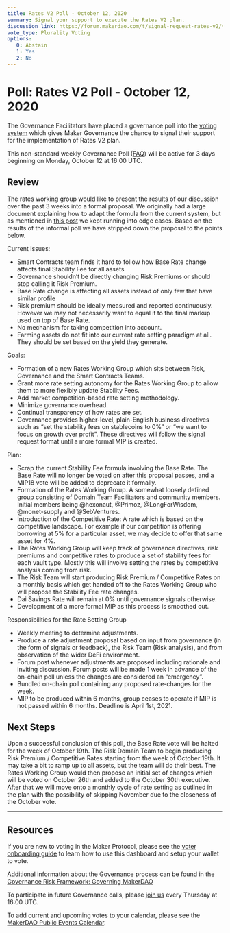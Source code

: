```yaml
---
title: Rates V2 Poll - October 12, 2020
summary: Signal your support to execute the Rates V2 plan.
discussion_link: https://forum.makerdao.com/t/signal-request-rates-v2/4481
vote_type: Plurality Voting
options:
   0: Abstain
   1: Yes
   2: No
---
```

# Poll: Rates V2 Poll - October 12, 2020

The Governance Facilitators have placed a governance poll into the [voting system](https://vote.makerdao.com/polling) which gives Maker Governance the chance to signal their support for the implementation of Rates V2 plan.

This non-standard weekly Governance Poll ([FAQ](https://community-development.makerdao.com/makerdao-mcd-faqs/faqs#governance)) will be active for 3 days beginning on Monday, October 12 at 16:00 UTC.

## Review

The rates working group would like to present the results of our discussion over the past 3 weeks into a formal proposal. We originally had a large document explaining how to adapt the formula from the current system, but as mentioned in [this post](https://forum.makerdao.com/t/informal-poll-guidance-on-rates-v2/4444) we kept running into edge cases. Based on the results of the informal poll we have stripped down the proposal to the points below.

Current Issues:

* Smart Contracts team finds it hard to follow how Base Rate change affects final Stability Fee for all assets
* Governance shouldn’t be directly changing Risk Premiums or should stop calling it Risk Premium.
* Base Rate change is affecting all assets instead of only few that have similar profile
* Risk premium should be ideally measured and reported continuously. However we may not necessarily want to equal it to the final markup used on top of Base Rate.
* No mechanism for taking competition into account.
* Farming assets do not fit into our current rate setting paradigm at all. They should be set based on the yield they generate.

Goals:

* Formation of a new Rates Working Group which sits between Risk, Governance and the Smart Contracts Teams.
* Grant more rate setting autonomy for the Rates Working Group to allow them to more flexibly update Stability Fees.
* Add market competition-based rate setting methodology.
* Minimize governance overhead.
* Continual transparency of how rates are set.
* Governance provides higher-level, plain-English business directives such as “set the stability fees on stablecoins to 0%” or “we want to focus on growth over profit”. These directives will follow the signal request format until a more formal MIP is created.

Plan:

* Scrap the current Stability Fee formula involving the Base Rate. The Base Rate will no longer be voted on after this proposal passes, and a MIP18 vote will be added to deprecate it formally.
* Formation of the Rates Working Group. A somewhat loosely defined group consisting of Domain Team Facilitators and community members. Initial members being @hexonaut, @Primoz, @LongForWisdom, @monet-supply and @SebVentures.
* Introduction of the Competitive Rate: A rate which is based on the competitive landscape. For example if our competition is offering borrowing at 5% for a particular asset, we may decide to offer that same asset for 4%.
* The Rates Working Group will keep track of governance directives, risk premiums and competitive rates to produce a set of stability fees for each vault type. Mostly this will involve setting the rates by competitive analysis coming from risk.
* The Risk Team will start producing Risk Premium / Competitive Rates on a monthly basis which get handed off to the Rates Working Group who will propose the Stability Fee rate changes.
* Dai Savings Rate will remain at 0% until governance signals otherwise.
* Development of a more formal MIP as this process is smoothed out.

Responsibilities for the Rate Setting Group

* Weekly meeting to determine adjustments.
* Produce a rate adjustment proposal based on input from governance (in the form of signals or feedback), the Risk Team (Risk analysis), and from observation of the wider DeFi environment.
* Forum post whenever adjustments are proposed including rationale and inviting discussion. Forum posts will be made 1 week in advance of the on-chain poll unless the changes are considered an “emergency”.
* Bundled on-chain poll containing any proposed rate-changes for the week.
* MIP to be produced within 6 months, group ceases to operate if MIP is not passed within 6 months. Deadline is April 1st, 2021.

## Next Steps

Upon a successful conclusion of this poll, the Base Rate vote will be halted for the week of October 19th. The Risk Domain Team to begin producing Risk Premium / Competitive Rates starting from the week of October 19th. It may take a bit to ramp up to all assets, but the team will do their best. The Rates Working Group would then propose an initial set of changes which will be voted on October 26th and added to the October 30th executive. After that we will move onto a monthly cycle of rate setting as outlined in the plan with the possibility of skipping November due to the closeness of the October vote.

---

## Resources

If you are new to voting in the Maker Protocol, please see the [voter onboarding guide](https://community-development.makerdao.com/onboarding/voter-onboarding) to learn how to use this dashboard and setup your wallet to vote.

Additional information about the Governance process can be found in the [Governance Risk Framework: Governing MakerDAO](https://community-development.makerdao.com/governance/governance-risk-framework)

To participate in future Governance calls, please [join us](https://community-development.makerdao.com/governance/governance-and-risk-meetings) every Thursday at 16:00 UTC.

To add current and upcoming votes to your calendar, please see the [MakerDAO Public Events Calendar](https://calendar.google.com/calendar/embed?src=makerdao.com_3efhm2ghipksegl009ktniomdk%40group.calendar.google.com&ctz=America%2FLos_Angeles).


